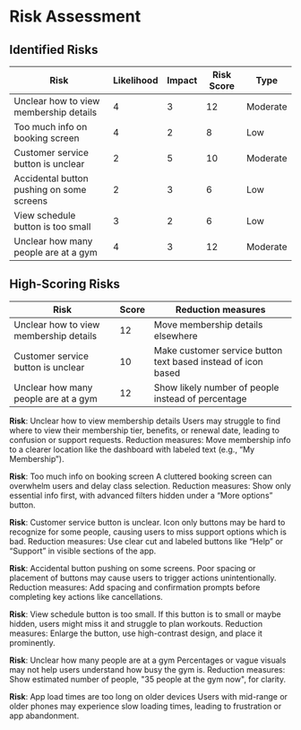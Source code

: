 # Risk Assessment
## Identified Risks
| Risk                                      | Likelihood | Impact | Risk Score | Type     |
| ----------------------------------------- | ---------- | ------ | ---------- | -------- |
| Unclear how to view membership details    | 4          | 3      | 12         | Moderate |
| Too much info on booking screen           | 4          | 2      | 8          | Low      |
| Customer service button is unclear        | 2          | 5      | 10         | Moderate |
| Accidental button pushing on some screens | 2          | 3      | 6          | Low      |
| View schedule button is too small         | 3          | 2      | 6          | Low      |
| Unclear how many people are at a gym      | 4          | 3      | 12         | Moderate |

## High-Scoring Risks
| Risk                                   | Score | Reduction measures                                            |
| -------------------------------------- | ----- | ------------------------------------------------------------- |
| Unclear how to view membership details | 12    | Move membership details elsewhere                             |
| Customer service button is unclear     | 10    | Make customer service button text based instead of icon based |
| Unclear how many people are at a gym   | 12    | Show likely number of people instead of percentage            |


**Risk**: Unclear how to view membership details
Users may struggle to find where to view their membership tier, benefits, or renewal date, leading to confusion or support requests.
Reduction measures: Move membership info to a clearer location like the dashboard with labeled text (e.g., “My Membership”).
 
**Risk**: Too much info on booking screen
A cluttered booking screen can overwhelm users and delay class selection.
Reduction measures: Show only essential info first, with advanced filters hidden under a “More options” button.
 
**Risk**: Customer service button is unclear.
Icon only buttons may be hard to recognize for some people, causing users to miss support options which is bad.
Reduction measures: Use clear cut and labeled buttons like “Help” or “Support” in visible sections of the app.
 
**Risk**: Accidental button pushing on some screens.
Poor spacing or placement of buttons may cause users to trigger actions unintentionally.
Reduction measures: Add spacing and confirmation prompts before completing key actions like cancellations.
 
**Risk**: View schedule button is too small.
If this button is to small or maybe hidden, users might miss it and struggle to plan workouts.
Reduction measures: Enlarge the button, use high-contrast design, and place it prominently.
 
**Risk**: Unclear how many people are at a gym
Percentages or vague visuals may not help users understand how busy the gym is.
Reduction measures: Show estimated number of people, "35 people at the gym now", for clarity.

**Risk**: App load times are too long on older devices
Users with mid-range or older phones may experience slow loading times, leading to frustration or app abandonment.

